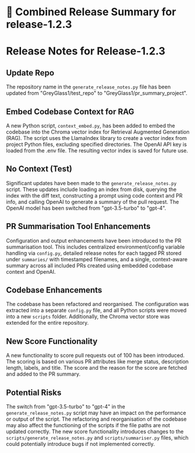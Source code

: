 # 🚀 Combined Release Summary for release-1.2.3

# Release Notes for Release-1.2.3

## Update Repo
The repository name in the `generate_release_notes.py` file has been updated from "GreyGlass1/test_repo" to "GreyGlass1/pr_summary_project".

## Embed Codebase Context for RAG
A new Python script, `context_embed.py`, has been added to embed the codebase into the Chroma vector index for Retrieval Augmented Generation (RAG). The script uses the LlamaIndex library to create a vector index from project Python files, excluding specified directories. The OpenAI API key is loaded from the .env file. The resulting vector index is saved for future use.

## No Context (Test)
Significant updates have been made to the `generate_release_notes.py` script. These updates include loading an index from disk, querying the index with the diff text, constructing a prompt using code context and PR info, and calling OpenAI to generate a summary of the pull request. The OpenAI model has been switched from "gpt-3.5-turbo" to "gpt-4". 

## PR Summarisation Tool Enhancements
Configuration and output enhancements have been introduced to the PR summarisation tool. This includes centralized environment/config variable handling via `config.py`, detailed release notes for each tagged PR stored under `summaries/` with timestamped filenames, and a single, context-aware summary across all included PRs created using embedded codebase context and OpenAI. 

## Codebase Enhancements
The codebase has been refactored and reorganised. The configuration was extracted into a separate `config.py` file, and all Python scripts were moved into a new `scripts` folder. Additionally, the Chroma vector store was extended for the entire repository.

## New Score Functionality
A new functionality to score pull requests out of 100 has been introduced. The scoring is based on various PR attributes like merge status, description length, labels, and title. The score and the reason for the score are fetched and added to the PR summary.

## Potential Risks
The switch from "gpt-3.5-turbo" to "gpt-4" in the `generate_release_notes.py` script may have an impact on the performance or output of the script. The refactoring and reorganisation of the codebase may also affect the functioning of the scripts if the file paths are not updated correctly. The new score functionality introduces changes to the `scripts/generate_release_notes.py` and `scripts/summariser.py` files, which could potentially introduce bugs if not implemented correctly.
